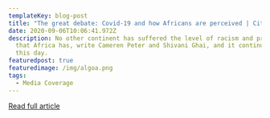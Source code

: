 ```yaml
---
templateKey: blog-post
title: "The great debate: Covid-19 and how Africans are perceived | Citypress"
date: 2020-09-06T10:06:41.972Z
description: No other continent has suffered the level of racism and prejudice
  that Africa has, write Cameren Peter and Shivani Ghai, and it continues to
  this day.
featuredpost: true
featuredimage: /img/algoa.png
tags:
  - Media Coverage
---
```

[Read full article](https://www.news24.com/citypress/voices/the-great-debate-covid-19-and-how-africans-are-percieved-20200906)